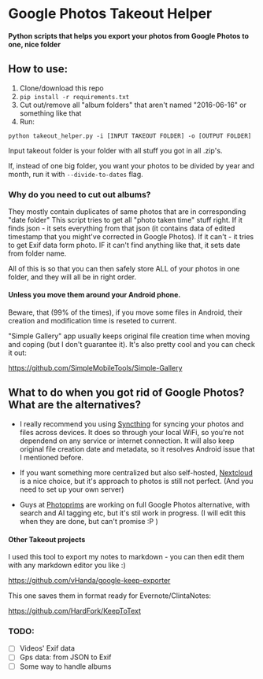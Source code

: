 # Google Photos Takeout Helper
#### Python scripts that helps you export your photos from Google Photos to one, nice folder

## How to use:
1. Clone/download this repo
2. `pip install -r requirements.txt`
3. Cut out/remove all "album folders" that aren't named "2016-06-16" or something like that
4. Run:

`python takeout_helper.py -i [INPUT TAKEOUT FOLDER] -o [OUTPUT FOLDER]`

Input takeout folder is your folder with all stuff you got in all .zip's.

If, instead of one big folder, you want your photos to be divided by year and month, run it with `--divide-to-dates` flag.



### Why do you need to cut out albums?
They mostly contain duplicates of same photos that are in corresponding "date folder"
This script tries to get all "photo taken time" stuff right. If it finds json - it sets everything from that json (it contains data of edited timestamp that you might've corrected in Google Photos). If it can't - it tries to get Exif data form photo.
IF it can't find anything like that, it sets date from folder name.

All of this is so that you can then safely store ALL of your photos in one folder, and they will all be in right order.

#### Unless you move them around your Android phone. 
Beware, that (99% of the times), if you move some files in Android, their creation and modification time is reseted to current.

"Simple Gallery" app usually keeps original file creation time when moving and coping (but I don't guarantee it). It's also pretty cool and you can check it out:

https://github.com/SimpleMobileTools/Simple-Gallery

## What to do when you got rid of Google Photos? What are the alternatives?
 - I really recommend you using [Syncthing](https://syncthing.net/) for syncing your photos and files across devices. It does so through your local WiFi, so you're not dependend on any service or internet connection. It will also keep original file creation date and metadata, so it resolves Android issue that I mentioned before.

 - If you want something more centralized but also self-hosted, [Nextcloud](https://nextcloud.com) is a nice choice, but it's approach to photos is still not perfect. (And you need to set up your own server)

 - Guys at [Photoprims](https://photoprism.org/) are working on full Google Photos alternative, with search and AI tagging etc, but it's stil work in progress. (I will edit this when they are done, but can't promise :P ) 


#### Other Takeout projects
I used this tool to export my notes to markdown - you can then edit them with any markdown editor you like :)

https://github.com/vHanda/google-keep-exporter


This one saves them in format ready for Evernote/ClintaNotes:

https://github.com/HardFork/KeepToText


### TODO:
- [ ] Videos' Exif data
- [ ] Gps data: from JSON to Exif
- [ ] Some way to handle albums
